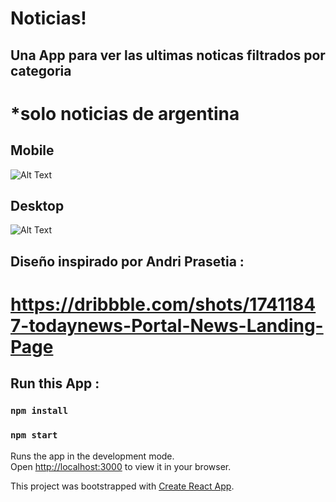# Noticias!

## Una App para ver las ultimas noticas filtrados por categoria
# *solo noticias de argentina

## Mobile
![Alt Text](https://i.ibb.co/3Nz871p/Captura-de-pantalla-2023-01-06-160004.webp)

## Desktop
![Alt Text](https://i.ibb.co/cNsYBvR/Captura-de-pantalla-2023-01-06-155646.webp)

## Diseño inspirado por Andri Prasetia :
# https://dribbble.com/shots/17411847-todaynews-Portal-News-Landing-Page

## Run this App :

### `npm install`
### `npm start`

Runs the app in the development mode.\
Open [http://localhost:3000](http://localhost:3000) to view it in your browser.

This project was bootstrapped with [Create React App](https://github.com/facebook/create-react-app).
